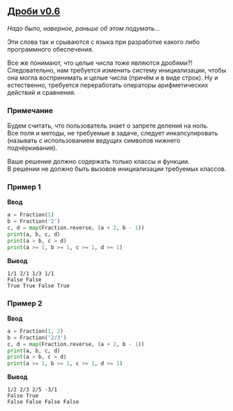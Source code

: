 ## [Дроби v0.6](../../../solutions/5.2/52_i.py)

_Надо было, наверное, раньше об этом подумать..._

Эти слова так и срываются с языка при разработке какого либо программного обеспечения.

Все же понимают, что целые числа тоже являются дробями?! Следовательно, нам требуется изменить систему инициализации, чтобы она могла воспринимать и целые числа (причём и в виде строк). Ну и естественно, требуется переработать операторы арифметических действий и сравнения.



### Примечание

Будем считать, что пользователь знает о запрете деления на ноль.\
Все поля и методы, не требуемые в задаче, следует инкапсулировать (называть с использованием ведущих символов нижнего подчёркивания).

Ваше решение должно содержать только классы и функции.\
В решении не должно быть вызовов инициализации требуемых классов.

### Пример 1

__Ввод__
```python
a = Fraction(1)
b = Fraction('2')
c, d = map(Fraction.reverse, (a + 2, b - 1))
print(a, b, c, d)
print(a > b, c > d)
print(a >= 1, b >= 1, c >= 1, d >= 1)
```

__Вывод__
```plaintext
1/1 2/1 1/3 1/1
False False
True True False True
```

### Пример 2

__Ввод__
```python
a = Fraction(1, 2)
b = Fraction('2/3')
c, d = map(Fraction.reverse, (a + 2, b - 1))
print(a, b, c, d)
print(a > b, c > d)
print(a >= 1, b >= 1, c >= 1, d >= 1)
```

__Вывод__
```plaintext
1/2 2/3 2/5 -3/1
False True
False False False False
```